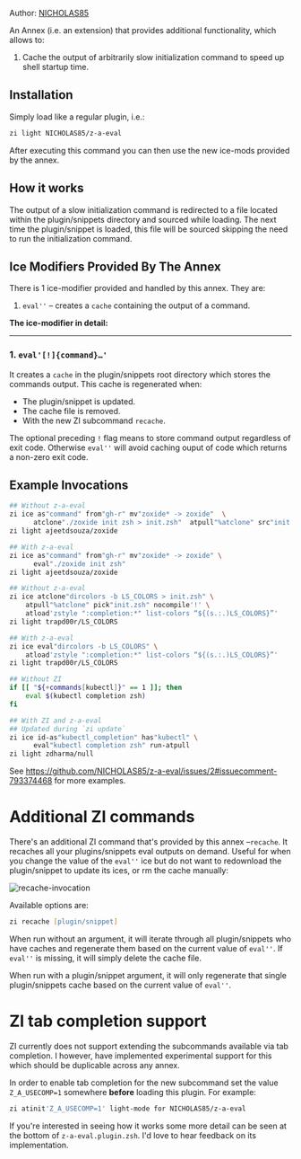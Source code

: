 Author: [NICHOLAS85](https://gihub.com/NICHOLAS85)

An Annex (i.e. an extension) that provides additional functionality, which allows to:

1. Cache the output of arbitrarily slow initialization command to speed up shell startup time.

## Installation

Simply load like a regular plugin, i.e.:

```zsh
zi light NICHOLAS85/z-a-eval
```

After executing this command you can then use the new ice-mods provided by
the annex.

## How it works

The output of a slow initialization command is redirected to a file located within the plugin/snippets directory and sourced while loading. The next time the plugin/snippet is loaded, this file will be sourced skipping the need to run the initialization command.

## Ice Modifiers Provided By The Annex

There is 1 ice-modifier provided and handled by this annex. They are:

1. `eval''` – creates a `cache` containing the output of a command.

**The ice-modifier in detail:**

---

### 1. **`eval'[!]{command}…'`**

It creates a `cache` in the plugin/snippets root directory which stores the commands output. This cache is regenerated when:

- The plugin/snippet is updated.
- The cache file is removed.
- With the new ZI subcommand `recache`.

The optional preceding `!` flag means to store command output regardless of exit code. Otherwise `eval''` will avoid caching ouput of code which returns a non-zero exit code.

## Example Invocations

```zsh
## Without z-a-eval
zi ice as"command" from"gh-r" mv"zoxide* -> zoxide"  \
      atclone"./zoxide init zsh > init.zsh"  atpull"%atclone" src"init.zsh" nocompile'!'
zi light ajeetdsouza/zoxide

## With z-a-eval
zi ice as"command" from"gh-r" mv"zoxide* -> zoxide" \
      eval"./zoxide init zsh"
zi light ajeetdsouza/zoxide
```

```zsh
## Without z-a-eval
zi ice atclone"dircolors -b LS_COLORS > init.zsh" \
    atpull"%atclone" pick"init.zsh" nocompile'!' \
    atload'zstyle ":completion:*" list-colors “${(s.:.)LS_COLORS}”'
zi light trapd00r/LS_COLORS

## With z-a-eval
zi ice eval"dircolors -b LS_COLORS" \
    atload'zstyle ":completion:*" list-colors “${(s.:.)LS_COLORS}”'
zi light trapd00r/LS_COLORS
```

```zsh
## Without ZI
if [[ "${+commands[kubectl]}" == 1 ]]; then
    eval $(kubectl completion zsh)
fi

## With ZI and z-a-eval
## Updated during `zi update`
zi ice id-as"kubectl_completion" has"kubectl" \
      eval"kubectl completion zsh" run-atpull
zi light zdharma/null
```

See https://github.com/NICHOLAS85/z-a-eval/issues/2#issuecomment-793374468 for more examples.

# Additional ZI commands

There's an additional ZI command that's provided by this annex
–`recache`. It recaches all your plugins/snippets eval outputs on demand. Useful for when you change the value of the `eval''` ice but do not want to redownload the plugin/snippet to update its ices, or rm the cache manually:

![recache-invocation](https://raw.githubusercontent.com/z-shell/z-a-eval/main/images/recache.png)

Available options are:

```zsh
zi recache [plugin/snippet]
```

When run without an argument, it will iterate through all plugin/snippets who have caches and regenerate them based on the current value of `eval''`. If `eval''` is missing, it will simply delete the cache file.

When run with a plugin/snippet argument, it will only regenerate that single plugin/snippets cache based on the current value of `eval''`.

# ZI tab completion support

ZI currently does not support extending the subcommands available via tab completion. I however, have implemented experimental support for this which should be duplicable across any annex.

In order to enable tab completion for the new subcommand set the value `Z_A_USECOMP=1` somewhere **before** loading this plugin. For example:

```zsh
zi atinit'Z_A_USECOMP=1' light-mode for NICHOLAS85/z-a-eval
```

If you're interested in seeing how it works some more detail can be seen at the bottom of `z-a-eval.plugin.zsh`. I'd love to hear feedback on its implementation.
